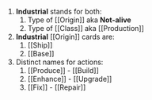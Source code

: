 1. **Industrial** stands for both:
	1. Type of [[Origin]] aka **Not-alive**
	2. Type of [[Class]] aka [[Production]]
2. **Industrial** [[Origin]] cards are:
	1. [[Ship]]
	2. [[Base]]
3. Distinct names for actions:
	1. [[Produce]] - [[Build]]
	2. [[Enhance]] - [[Upgrade]]
	3. [[Fix]] - [[Repair]]
